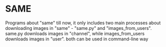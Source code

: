 # SAME
Programs about "same"
till now, it only includes two main processes about downloading images in "same" - "same.py" and "images_from_users".
same.py downloads images in "channel", while images_from_users downloads images in "user".
both can be used in command-line way
